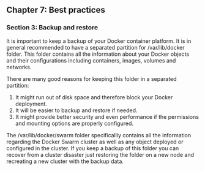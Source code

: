 ## Chapter 7: Best practices

### Section 3: Backup and restore

It is important to keep a backup of your Docker container platform.
It is in general recommended to have a separated partition for /var/lib/docker folder.
This folder contains all the information about your Docker objects and their configurations including containers, images, volumes and networks.

There are many good reasons for keeping this folder in a separated partition:
1. It might run out of disk space and therefore block your Docker deployment.
2. It will be easier to backup and restore if needed.
3. It might provide better security and even performance if the permissions and mounting options are properly configured.

The /var/lib/docker/swarm folder specificallly contains all the information regarding the Docker Swarm cluster as well as any object deployed or configured in the cluster.
If you keep a backup of this folder you can recover from a cluster disaster just restoring the folder on a new node and recreating a new cluster with the backup data.
